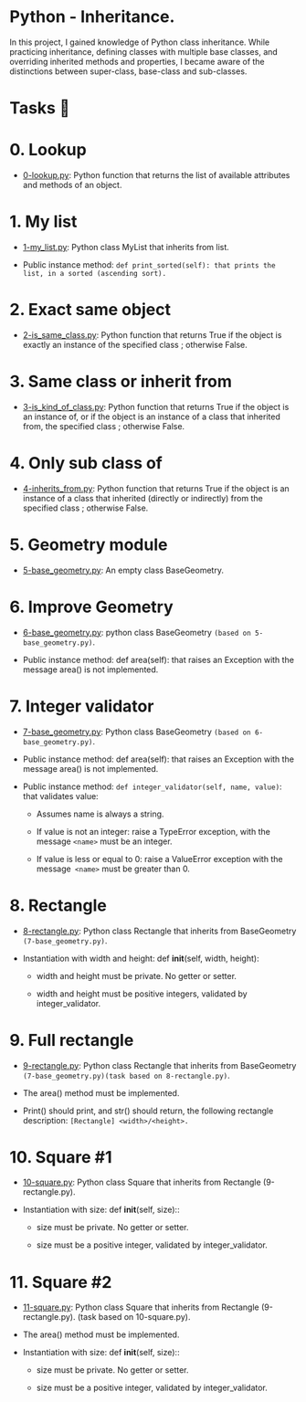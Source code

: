 # Python - Inheritance.

In this project, I gained knowledge of Python class inheritance. While practicing inheritance, defining classes with multiple base classes, and overriding inherited methods and properties, I became aware of the distinctions between super-class, base-class and sub-classes.

# Tasks 📃

# 0. Lookup

  + <u>[0-lookup.py](https://github.com/Heshbon/alx-higher_level_programming/blob/master/0x0A-python-inheritance/0-lookup.py)</u>: Python function that returns the list of available attributes and methods of an object.

# 1. My list

  + <u>[1-my_list.py](https://github.com/Heshbon/alx-higher_level_programming/blob/master/0x0A-python-inheritance/1-my_list.py)</u>: Python class MyList that inherits from list.

  + Public instance method: `def print_sorted(self): that prints the list, in a sorted (ascending sort).`

# 2. Exact same object

  + <u>[2-is_same_class.py](https://github.com/Heshbon/alx-higher_level_programming/blob/master/0x0A-python-inheritance/2-is_same_class.py)</u>: Python function that returns True if the object is exactly an instance of the specified class ; otherwise False.

# 3. Same class or inherit from

  + <u>[3-is_kind_of_class.py](https://github.com/Heshbon/alx-higher_level_programming/blob/master/0x0A-python-inheritance/3-is_kind_of_class.py)</u>: Python function that returns True if the object is an instance of, or if the object is an instance of a class that inherited from, the specified class ; otherwise False.

# 4. Only sub class of

  + <u>[4-inherits_from.py](https://github.com/Heshbon/alx-higher_level_programming/blob/master/0x0A-python-inheritance/4-inherits_from.py)</u>: Python function that returns True if the object is an instance of a class that inherited (directly or indirectly) from the specified class ; otherwise False.

# 5. Geometry module

  + <u>[5-base_geometry.py](https://github.com/Heshbon/alx-higher_level_programming/blob/master/0x0A-python-inheritance/5-base_geometry.py)</u>: An empty class BaseGeometry.

# 6. Improve Geometry

  + <u>[6-base_geometry.py](https://github.com/Heshbon/alx-higher_level_programming/blob/master/0x0A-python-inheritance/6-base_geometry.py)</u>: python class BaseGeometry `(based on 5-base_geometry.py)`.

  + Public instance method: def area(self): that raises an Exception with the message area() is not implemented.

# 7. Integer validator

  + <u>[7-base_geometry.py](https://github.com/Heshbon/alx-higher_level_programming/blob/master/0x0A-python-inheritance/7-base_geometry.py)</u>: Python class BaseGeometry `(based on 6-base_geometry.py)`.

  + Public instance method: def area(self): that raises an Exception with the message area() is not implemented.

  + Public instance method: `def integer_validator(self, name, value)`: that validates value:

	+ Assumes name is always a string.

	+ If value is not an integer: raise a TypeError exception, with the message `<name>` must be an integer.

	+ If value is less or equal to 0: raise a ValueError exception with the message` <name>` must be greater than 0.

# 8. Rectangle

  + <u>[8-rectangle.py](https://github.com/Heshbon/alx-higher_level_programming/blob/master/0x0A-python-inheritance/8-rectangle.py)</u>: Python class Rectangle that inherits from BaseGeometry `(7-base_geometry.py)`.

  + Instantiation with width and height: def __init__(self, width, height):

	+ width and height must be private. No getter or setter.

	+ width and height must be positive integers, validated by integer_validator.

# 9. Full rectangle

  + <u>[9-rectangle.py](https://github.com/Heshbon/alx-higher_level_programming/blob/master/0x0A-python-inheritance/9-rectangle.py)</u>: Python class Rectangle that inherits from BaseGeometry `(7-base_geometry.py)(task based on 8-rectangle.py)`.

  + The area() method must be implemented.

  + Print() should print, and str() should return, the following rectangle description: `[Rectangle] <width>/<height>.`

# 10. Square #1

  + <u>[10-square.py](https://github.com/Heshbon/alx-higher_level_programming/blob/master/0x0A-python-inheritance/10-square.py)</u>: Python class Square that inherits from Rectangle (9-rectangle.py).

  + Instantiation with size: def __init__(self, size)::

	+ size must be private. No getter or setter.

	+ size must be a positive integer, validated by integer_validator.

# 11. Square #2

  + <u>[11-square.py](https://github.com/Heshbon/alx-higher_level_programming/blob/master/0x0A-python-inheritance/11-square.py)</u>: Python class Square that inherits from Rectangle (9-rectangle.py). (task based on 10-square.py).

  + The area() method must be implemented.

  + Instantiation with size: def __init__(self, size)::

	+ size must be private. No getter or setter.

	+ size must be a positive integer, validated by integer_validator.
